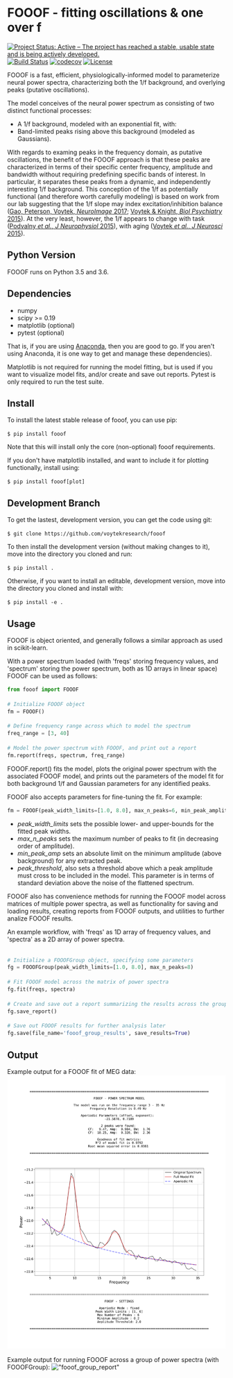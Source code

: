 # FOOOF - fitting oscillations & one over f

[![Project Status: Active – The project has reached a stable, usable state and is being actively developed.](http://www.repostatus.org/badges/latest/active.svg)](http://www.repostatus.org/#active)
[![Build Status](https://travis-ci.org/voytekresearch/fooof.svg)](https://travis-ci.org/voytekresearch/fooof)
[![codecov](https://codecov.io/gh/voytekresearch/fooof/branch/master/graph/badge.svg)](https://codecov.io/gh/voytekresearch/fooof)
[![License](https://img.shields.io/badge/License-Apache%202.0-blue.svg)](https://opensource.org/licenses/Apache-2.0)

FOOOF is a fast, efficient, physiologically-informed model to parameterize neural power spectra, characterizing both the 1/f background, and overlying peaks (putative oscillations).

The model conceives of the neural power spectrum as consisting of two distinct functional processes:
- A 1/f background, modeled with an exponential fit, with:
- Band-limited peaks rising above this background (modeled as Gaussians).

With regards to examing peaks in the frequency domain, as putative oscillations, the benefit of the FOOOF approach is that these peaks are characterized in terms of their specific center frequency, amplitude and bandwidth without requiring predefining specific bands of interest. In particular, it separates these peaks from a dynamic, and independently interesting 1/f background. This conception of the 1/f as potentially functional (and therefore worth carefully modeling) is based on work from our lab suggesting that the 1/f slope may index excitation/inhibition balance ([Gao, Peterson, Voytek, _NeuroImage_ 2017](http://voyteklab.com/wp-content/uploads/Gao-NeuroImage2017.pdf); [Voytek & Knight, _Biol Psychiatry_ 2015](http://voyteklab.com/wp-content/uploads/Voytek-BiolPsychiatry2015.pdf)). At the very least, however, the 1/f appears to change with task ([Podvalny _et al._, _J Neurophysiol_ 2015](http://www.weizmann.ac.il/neurobiology/labs/malach/sites/neurobiology.labs.malach/files/Podvalny%20et%20al_2015_JNeurophysiol.pdf)), with aging ([Voytek _et al._, _J Neurosci_ 2015](http://voyteklab.com/wp-content/uploads/Voytek-JNeurosci2015.pdf)).

## Python Version

FOOOF runs on Python 3.5 and 3.6.

## Dependencies

- numpy
- scipy >= 0.19
- matplotlib (optional)
- pytest (optional)

That is, if you are using [Anaconda](https://www.anaconda.com/download/), then you are good to go.
If you aren't using Anaconda, it is one way to get and manage these dependencies).

Matplotlib is not required for running the model fitting, but is used if you want to visualize model fits, and/or create and save out reports.
Pytest is only required to run the test suite.

## Install

To install the latest stable release of fooof, you can use pip:

`$ pip install fooof`

Note that this will install only the core (non-optional) fooof requirements.

If you don't have matplotlib installed, and want to include it for plotting functionally, install using:

`$ pip install fooof[plot]`

## Development Branch

To get the lastest, development version, you can get the code using git:

`$ git clone https://github.com/voytekresearch/fooof`

To then install the development version (without making changes to it), move into the directory you cloned and run:

`$ pip install .`

Otherwise, if you want to install an editable, development version, move into the directory you cloned and install with:

`$ pip install -e .`

## Usage

FOOOF is object oriented, and generally follows a similar approach as used in scikit-learn.

With a power spectrum loaded (with 'freqs' storing frequency values, and 'spectrum' storing the power spectrum, both as 1D arrays in linear space) FOOOF can be used as follows:

```python
from fooof import FOOOF

# Initialize FOOOF object
fm = FOOOF()

# Define frequency range across which to model the spectrum
freq_range = [3, 40]

# Model the power spectrum with FOOOF, and print out a report
fm.report(freqs, spectrum, freq_range)
```

FOOOF.report() fits the model, plots the original power spectrum with the associated FOOOF model, and prints out the parameters of the model fit for both background 1/f and Gaussian parameters for any identified peaks.

FOOOF also accepts parameters for fine-tuning the fit. For example:

```python
fm = FOOOF(peak_width_limits=[1.0, 8.0], max_n_peaks=6, min_peak_amplitude=0.1, peak_threshold=2.0)
```

* _peak_width_limits_ sets the possible lower- and upper-bounds for the fitted peak widths.
* _max_n_peaks_ sets the maximum number of peaks to fit (in decreasing order of amplitude).
* _min_peak_amp_ sets an absolute limit on the minimum amplitude (above background) for any extracted peak.
* _peak_threshold_, also sets a threshold above which a peak amplitude must cross to be included in the model. This parameter is in terms of standard deviation above the noise of the flattened spectrum.

FOOOF also has convenience methods for running the FOOOF model across matrices of multiple power spectra, as well as functionality for saving and loading results, creating reports from FOOOF outputs, and utilities to further analize FOOOF results.

An example workflow, with 'freqs' as 1D array of frequency values, and 'spectra' as a 2D array of power spectra.

```python

# Initialize a FOOOFGroup object, specifying some parameters
fg = FOOOFGroup(peak_width_limits=[1.0, 8.0], max_n_peaks=8)

# Fit FOOOF model across the matrix of power spectra
fg.fit(freqs, spectra)

# Create and save out a report summarizing the results across the group of power spectra
fg.save_report()

# Save out FOOOF results for further analysis later
fg.save(file_name='fooof_group_results', save_results=True)
```

## Output
Example output for a FOOOF fit of MEG data:
!["fooof_report"](img/FOOOF_report.png)

Example output for running FOOOF across a group of power spectra (with FOOOFGroup):
!["fooof_group_report"](img/FOOOF_group_report.png)
